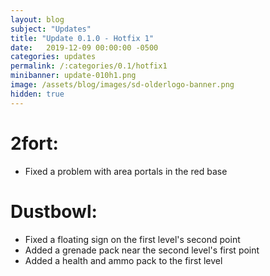 ```yaml
---
layout: blog
subject: "Updates"
title: "Update 0.1.0 - Hotfix 1"
date:   2019-12-09 00:00:00 -0500
categories: updates
permalink: /:categories/0.1/hotfix1
minibanner: update-010h1.png
image: /assets/blog/images/sd-olderlogo-banner.png
hidden: true
---
```

# 2fort:
- Fixed a problem with area portals in the red base

# Dustbowl:
- Fixed a floating sign on the first level's second point
- Added a grenade pack near the second level's first point
- Added a health and ammo pack to the first level